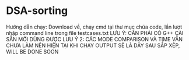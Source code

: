 # DSA-sorting
Hướng dẫn chạy:
Download về, chạy cmd tại thư mục chứa code, lần lượt nhập command line trong file testcases.txt
LƯU Ý: CẦN PHẢI CÓ G++ CÀI SẴN MỚI DÙNG ĐƯỢC
LƯU Ý 2: CÁC MODE COMPARISON VÀ TIME VẪN CHƯA LÀM NÊN HIỆN TẠI KHI CHẠY OUTPUT SẼ LÀ DÃY SAU SẮP XÊP, WILL BE DONE SOON
